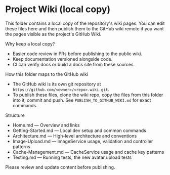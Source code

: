 # Project Wiki (local copy)

This folder contains a local copy of the repository's wiki pages. You can edit these files here and then publish them to the GitHub wiki remote if you want the pages visible as the project's GitHub Wiki.

Why keep a local copy?
- Easier code review in PRs before publishing to the public wiki.
- Keep documentation versioned alongside code.
- CI can verify docs or build a docs site from these sources.

How this folder maps to the GitHub wiki
- The GitHub wiki is its own git repository at `https://github.com/<owner>/<repo>.wiki.git`.
- To publish these files, clone the wiki repo, copy the files from this folder into it, commit and push. See `PUBLISH_TO_GITHUB_WIKI.md` for exact commands.

Structure
- Home.md — Overview and links
- Getting-Started.md — Local dev setup and common commands
- Architecture.md — High-level architecture and conventions
- Image-Upload.md — ImageService usage, validation and controller patterns
- Cache-Management.md — CacheService usage and cache key patterns
- Testing.md — Running tests, the new avatar upload tests

Please review and update content before publishing.
